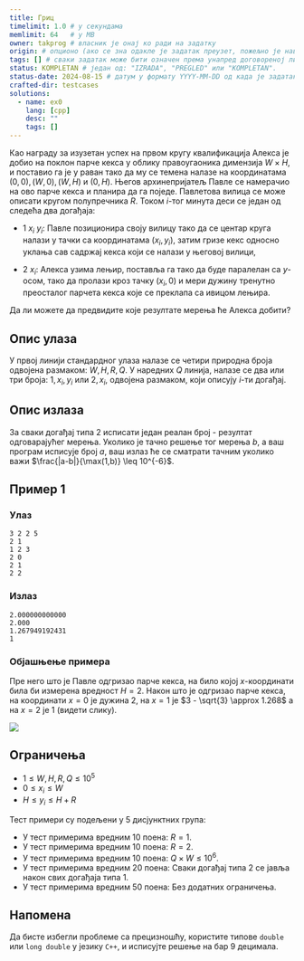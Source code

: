 ```yaml
---
title: Гриц
timelimit: 1.0 # у секундама
memlimit: 64   # y MB
owner: takprog # власник је онај ко ради на задатку
origin: # опционо (ако се зна одакле је задатак преузет, пожељно је навести извор)
tags: [] # сваки задатак може бити означен према унапред договореној листи ознака
status: KOMPLETAN # један од: "IZRADA", "PREGLED" или "KOMPLETAN".
status-date: 2024-08-15 # датум у формату YYYY-MM-DD од када је задатак у наведеном статусу
crafted-dir: testcases
solutions:
  - name: ex0
    lang: [cpp]
    desc: ""
    tags: []
---
```


Као награду за изузетан успех на првом кругу квалификација Алекса је добио на поклон парче кекса у облику правоугаоника димензија $W \times H$, и поставио га је у раван тако да му се темена налазе на координатама $(0, 0), (W, 0), (W, H)$ и $(0, H)$. Његов архинепријатељ Павле се намерачио на ово парче кекса и планира да га поједе. Павлетова вилица се може описати кругом полупречника $R$. Током $i$-тог минута деси се један од следећа два догађаја:

* $1$ $x_i$ $y_i$: Павле позиционира своју вилицу тако да се центар круга налази у тачки са координатама $(x_i, y_i)$, затим гризе кекс односно уклања сав садржај кекса који се налази у његовој вилици,

* $2$ $x_i$: Алекса узима лењир, поставља га тако да буде паралелан са $y$-осом, тако да пролази кроз тачку $(x_i, 0)$ и мери дужину тренутно преосталог парчета кекса које се преклапа са ивицом лењира.

Да ли можете да предвидите које резултате мерења ће Алекса добити?

## Опис улаза

У првој линији стандардног улаза налазе се четири природна броја одвојена размаком: $W, H, R, Q$. У наредних $Q$ линија, налазе се два или три броја: $1, x_i, y_i$ или $2, x_i$, одвојена размаком, који описују $i$-ти догађај.

## Опис излаза

За сваки догађај типа $2$ исписати један реалан број - резултат одговарајућег мерења. Уколико је тачно решење тог мерења $b$, а ваш програм исписује број $a$, ваш излаз ће се сматрати тачним уколико важи $\frac{|a-b|}{\max(1,b)} \leq 10^{-6}$.

## Пример 1

### Улаз

~~~
3 2 2 5
2 1
1 2 3
2 0
2 1
2 2
~~~

### Излаз

~~~
2.000000000000
2.000
1.267949192431
1
~~~

### Објашњење примера

Пре него што је Павле одгризао парче кекса, на било којој $x$-координати била би измерена вредност $H = 2$. Након што је одгризао парче кекса, на координати $x = 0$ је дужина $2$, на $x = 1$ је $3 - \sqrt{3} \approx 1.268$ а на $x = 2$ је $1$ (видети слику).

![](https://petljamediastorage.blob.core.windows.net/competitions/gric.svg)

## Ограничења

* $1 \leq W, H, R, Q \leq 10^5$
* $0 \leq x_i \leq W$
* $H \leq y_i \leq H+R$

Тест примери су подељени у 5 дисјунктних група:

* У тест примерима вредним 10 поена: $R = 1$.
* У тест примерима вредним 10 поена: $R = 2$.
* У тест примерима вредним 10 поена: $Q \times W \leq 10^6$.
* У тест примерима вредним 20 поена: Сваки догађај типа $2$ се јавља након свих догађаја типа $1$.
* У тест примерима вредним 50 поена: Без додатних ограничења.

## Напомена

Да бисте избегли проблеме са прецизношћу, користите типове `double` или `long double` у језику `C++`, и исписујте решење на бар $9$ децимала.
